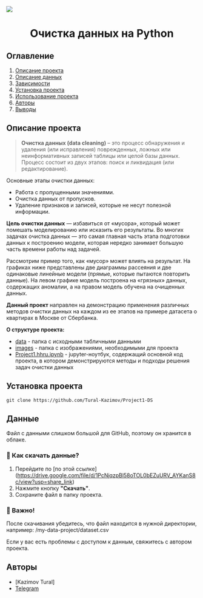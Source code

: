 ![](./images/data_cleaning.png)
# <center> Очистка данных на Python </center>
## Оглавление
1. [Описание проекта](#Описание-проекта)
2. [Описание данных](#Описание-данных)
3. [Зависимости](#Зависимости)
4. [Установка проекта](#Установка-проекта)
5. [Использование проекта](#Использование-проекта)
6. [Авторы](#Авторы)
7. [Выводы](Использование-проекта)

## Описание проекта

> **Очистка данных (data cleaning)** – это процесс обнаружения и удаления (или исправления) поврежденных, ложных или неинформативных записей таблицы или целой базы данных. Процесс состоит из двух этапов: поиск и ликвидация (или редактирование).

Основные этапы очистки данных:
* Работа с пропущенными значениями.
* Очистка данных от пропусков.
* Удаление признаков и записей, которые не несут полезной информации.

**Цель очистки данных** — избавиться от «мусора», который может помешать моделированию или исказить его результаты. Во многих задачах очистка данных — это самая главная часть этапа подготовки данных к построению модели, которая нередко занимает большую часть времени работы над задачей.


Рассмотрим пример того, как «мусор» может влиять на результат. На графиках ниже представлены две диаграммы рассеяния и две одинаковые линейные модели (прямые, которые пытаются повторить данные). На левом графике модель построена на «грязных» данных, содержащих аномалии, а на правом модель обучена на очищенных данных. 

**Данный проект** направлен на демонстрацию применения различных методов очистки данных на каждом из ее этапов на примере датасета о квартирах в Москве от Сбербанка.

**О структуре проекта:**
* [data](Project1.hhru/data_hh) - папка с исходными табличными данными
* [images](Project1.hhru/graphs) - папка с изображениями, необходимыми для проекта
* [Project1.hhru.ipynb](Project1.hhru/Project-1..ipynb) - jupyter-ноутбук, содержащий основной код проекта, в котором демонстрируются методы и подходы решения задач очистки данных

## Установка проекта

```
git clone https://github.com/Tural-Kazimov/Project1-DS
```

## Данные

Файл с данными слишком большой для GitHub, поэтому он хранится в облаке.
### 🔽 Как скачать данные?
1. Перейдите по [по этой ссылке] (https://drive.google.com/file/d/1PcNjqzpBl58oTOL0bEZuURV_AYKanS8c/view?usp=share_link)
2. Нажмите кнопку **"Скачать"**.
3. Сохраните файл в папку проекта.

### 📌 Важно!
После скачивания убедитесь, что файл находится в нужной директории, например:
/my-data-project/dataset.csv


Если у вас есть проблемы с доступом к данным, свяжитесь с автором проекта.

## Авторы

* [Kazimov Tural]
* [Telegram](https://t.me/kazim0v)
